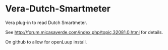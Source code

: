 # Vera-Dutch-Smartmeter
Vera plug-in to read Dutch Smartmeter.

See http://forum.micasaverde.com/index.php/topic,32081.0.html for details.

On github to allow for openLuup install.
